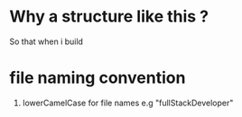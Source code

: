 # Why a structure like this ? 


So that when i build


# file naming convention
1. lowerCamelCase for file names e.g "fullStackDeveloper"